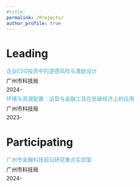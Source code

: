 ```yaml
---
#title: 
permalink: /Projects/
author_profile: true
---
```

<style>
  .deep-blue {
    color: #4BAAC6; /* 蓝色 */
    line-height: 1.5; /* 调整行距，数字越大，行距越大 */
  }
  p {
    margin: 0 0 5px; /* 上边距0，右边距0，下边距5px，左边距0 */
  }
</style>

Leading
=====
<p class="deep-blue">企业ESG投资中的道德风险与激励设计</p>
<p>广州市科技局</p>
<p>2024-</p>

<p class="deep-blue">环境与资源配置：运营与金融工具在低碳经济上的应用</p>
<p>广州市科技局</p>
<p>2023-</p>

Participating
=====
<p class="deep-blue">广州市金融科技前沿研究重点实验室</p>
<p>广州市科技局</p>
<p>2024-</p>
